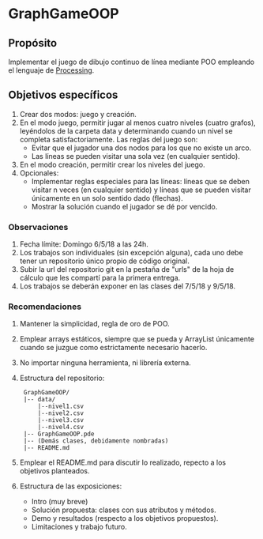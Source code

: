 # GraphGameOOP

## Propósito

Implementar el juego de dibujo continuo de línea mediante POO empleando el lenguaje de [Processing](https://processing.org/).

## Objetivos específicos

1. Crear dos modos: juego y creación.
2. En el modo juego, permitir jugar al menos cuatro niveles (cuatro grafos), leyéndolos de la carpeta data y determinando cuando un nivel se completa satisfactoriamente. Las reglas del juego son:
    * Evitar que el jugador una dos nodos para los que no existe un arco.
    * Las líneas se pueden visitar una sola vez (en cualquier sentido).
3. En el modo creación, permitir crear los niveles del juego.
4. Opcionales:
    * Implementar reglas especiales para las líneas: líneas que se deben visitar n veces (en cualquier sentido) y líneas que se pueden visitar únicamente en un solo sentido dado (flechas).
    * Mostrar la solución cuando el jugador se dé por vencido.

### Observaciones

1. Fecha límite: Domingo 6/5/18 a las 24h.
2. Los trabajos son individuales (sin excepción alguna), cada uno debe tener un repositorio único propio de código original.
3. Subir la url del repositorio git en la pestaña de "urls" de la hoja de cálculo que les compartí para la primera entrega.
4. Los trabajos se deberán exponer en las clases del 7/5/18 y 9/5/18.

### Recomendaciones

1. Mantener la simplicidad, regla de oro de POO.
2. Emplear arrays estáticos, siempre que se pueda y ArrayList únicamente cuando se juzgue como estrictamente necesario hacerlo.
3. No importar ninguna herramienta, ni librería externa.
4. Estructura del repositorio:
    
        GraphGameOOP/
        |-- data/
            |--nivel1.csv
            |--nivel2.csv
            |--nivel3.csv
            |--nivel4.csv
        |-- GraphGameOOP.pde
        |-- (Demás clases, debidamente nombradas)
        |-- README.md
5. Emplear el README.md para discutir lo realizado, repecto a los objetivos planteados.
6. Estructura de las exposiciones:
    * Intro (muy breve)
    * Solución propuesta: clases con sus atributos y métodos.
    * Demo y resultados (respecto a los objetivos propuestos).
    * Limitaciones y trabajo futuro.
